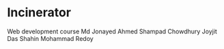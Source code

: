 # Incinerator
Web development course
Md Jonayed Ahmed
Shampad Chowdhury
Joyjit Das
Shahin Mohammad Redoy

